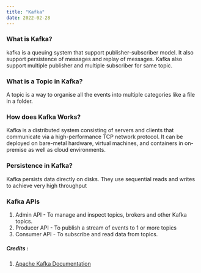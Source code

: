 ```yaml
---
title: "Kafka"
date: 2022-02-28
---
```


### What is Kafka?
kafka is a queuing system that support publisher-subscriber model. It also support persistence of messages and replay of messages. Kafka also support multiple publisher and multiple subscriber for same topic.


### What is a Topic in Kafka?
A topic is a way to organise all the events into multiple categories like a file in a folder.

### How does Kafka Works?
Kafka is a distributed system consisting of servers and clients that communicate via a high-performance TCP network protocol. It can be deployed on bare-metal hardware, virtual machines, and containers in on-premise as well as cloud environments. 

### Persistence in Kafka?
Kafka persists data directly on disks. They use sequential reads and writes to achieve very high throughput


### Kafka APIs
1. Admin API - To manage and inspect topics, brokers and other Kafka topics.
2. Producer API - To publish a stream of events to 1 or more topics
3. Consumer API - To subscribe and read data from topics.

##### Credits :  
1. [Apache Kafka Documentation](https://kafka.apache.org/documentation/#gettingStarted)

